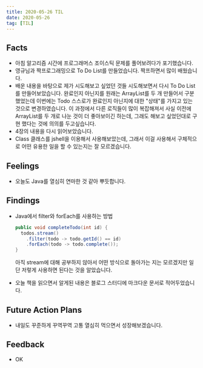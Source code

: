 ```yaml
---
title: 2020-05-26 TIL
date: 2020-05-26
tag: [TIL]
---
```


## Facts

- 아침 알고리즘 시간에 프로그래머스 조이스틱 문제를 풀어보려다가 포기했습니다.
- 영규님과 짝프로그래밍으로 To Do List를 만들었습니다. 짝프하면서 많이 배웠습니다.
- 배운 내용을 바탕으로 제가 시도해보고 싶었던 것들 시도해보면서 다시 To Do List를 만들어보았습니다. 완료인지 아닌지를 원래는 ArrayList를 두 개 만들어서 구분했었는데 이번에는 Todo 스스로가 완료인지 아닌지에 대한 "상태"를 가지고 있는 것으로 변경하였습니다. 이 과정에서 다른 로직들이 많이 복잡해져서 사실 이전에 ArrayList를 두 개로 나눈 것이 더 좋아보이긴 하는데, 그래도 해보고 싶었던대로 구현 했다는 것에 의의를 두고싶습니다.
- 4장의 내용을 다시 읽어보았습니다.
- Class 클래스를 jshell을 이용해서 사용해보았는데, 그래서 이걸 사용해서 구체적으로 어떤 유용한 일을 할 수 있는지는 잘 모르겠습니다.

## Feelings

- 오늘도 Java를 열심히 연마한 것 같아 뿌듯합니다.

## Findings

- Java에서 filter와 forEach를 사용하는 방법  

    ```java
    public void completeTodo(int id) {
      todos.stream()
        .filter(todo -> todo.getId() == id)
        .forEach(todo -> todo.complete());
    }
    ```

    아직 stream에 대해 공부하지 않아서 어떤 방식으로 돌아가는 지는 모르겠지만 일단 저렇게 사용하면 된다는 것을 알았습니다.

- 오늘 책을 읽으면서 알게된 내용은 블로그 스터디에 마크다운 문서로 적어두었습니다.

## Future Action Plans

- 내일도 꾸준하게 꾸역꾸역 고통 열심히 먹으면서 성장해보겠습니다.

## Feedback

- OK
